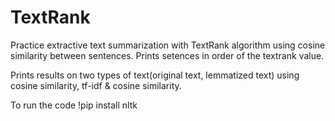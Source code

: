 # TextRank
Practice extractive text summarization with TextRank algorithm using cosine similarity between sentences.
Prints setences in order of the textrank value.

Prints results on two types of text(original text, lemmatized text) using cosine similarity, tf-idf & cosine similarity.

To run the code
!pip install nltk

